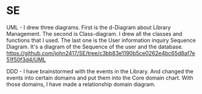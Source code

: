 # SE

UML - I drew three diagrams. First is the d-Diagram about Library Management. The second is Class-diagram. I drew all the classes and functions that I used. The last one is the User information inquiry Sequence Diagram. It's a diagram of the Sequence of the user and the database. https://github.com/john2417/SE/tree/c3bb83e1190b5ce0262e4bc65d8af7e51f50f3d4/UML

DDD - I have brainstormed with the events in the Library. And changed the events into certain domains and put them into the Core domain chart. With those domains, I have made a relationship domain diagram. 
